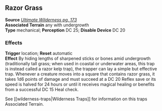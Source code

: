 ## Razor Grass

**Source** [_Ultimate Wilderness pg. 173_](http://paizo.com/products/btpy9ujo)  
**Associated Terrain** any with undergrowth  
**Type** mechanical; **Perception** DC 25; **Disable Device** DC 20

### Effects

**Trigger** location; **Reset** automatic  
**Effect** By hiding lengths of sharpened sticks or bones amid undergrowth (traditionally tall grass; when used in coastal or underwater areas, this trap is instead called a razor kelp trap), the trapper can lay a simple but effective trap. Whenever a creature moves into a square that contains razor grass, it takes 1d6 points of damage and must succeed at a DC 20 Reflex save or its speed is halved for 24 hours or until it receives magical healing or benefits from a successful DC 15 Heal check.  
  
See [[wilderness-traps|Wilderness Traps]] for information on this traps Associated Terrain.
